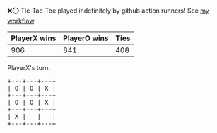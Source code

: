 :x::o: Tic-Tac-Toe played indefinitely by github action runners! See [my workflow](.github/workflows/play.yaml).

|PlayerX wins|PlayerO wins|Ties|
|-|-|-|
|906|841|408|

PlayerX's turn.

<pre>
+---+---+---+
| O | O | X |
+---+---+---+
| O | O | X |
+---+---+---+
| X |   |   |
+---+---+---+
</pre>